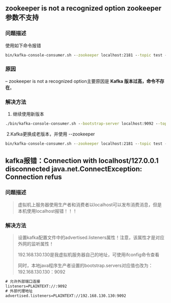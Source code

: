 ## zookeeper is not a recognized option zookeeper参数不支持



### 问题描述

使用如下命令报错

```cmd
bin/kafka-console-consumer.sh --zookeeper localhost:2181 --topic test --from-beginning
```



### 原因

– zookeeper is not a recognized option主要原因是 **Kafka 版本过高，命令不存在**。

### 解决方法

1. 继续使用新版本


```cmd
./bin/kafka-console-consumer.sh --bootstrap-server localhost:9092 --topic test --from-beginning
```

​    2.Kafka更换成老版本，并使用 --zookeeper

```cmd
bin/kafka-console-consumer.sh --zookeeper localhost:2181 --topic test --from-beginning
```



## kafka报错：Connection with localhost/127.0.0.1 disconnected java.net.ConnectException: Connection refus



### 问题描述

> 虚拟机上服务器使用生产者和消费者以localhost可以发布消费消息，但是本机使用localhost报错！！！



### 解决方法

> 设置kafka配置文件中的advertised.listeners属性！注意，该属性才是对应外网的监听属性！
>
> 192.168.130.130是我虚拟机服务器自己的地址，可使用ifconfig命令查看
>
> 同时，本地java程序生产者设置的bootstrap.servers对应值也改为：192.168.130.130：9092

```cmd
# 允许外部端口连接                                            
listeners=PLAINTEXT://:9092  
# 外部代理地址                                                
advertised.listeners=PLAINTEXT://192.168.130.130:9092
```

